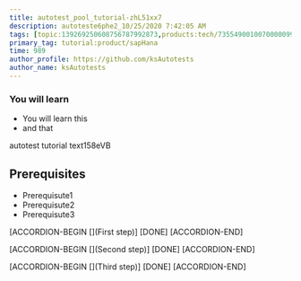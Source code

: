 ```yaml
---
title: autotest_pool_tutorial-zhL51xx7
description: autoteste6phe2_10/25/2020 7:42:05 AM
tags: [topic:139269250608756787992873,products:tech/73554900100700000996,tutorial:experience/advanced]
primary_tag: tutorial:product/sapHana
time: 989
author_profile: https://github.com/ksAutotests
author_name: ksAutotests
---
```

### You will learn
- You will learn this
- and that

autotest tutorial text158eVB

## Prerequisites
- Prerequisute1
- Prerequisute2
- Prerequisute3

[ACCORDION-BEGIN [](First step)]
[DONE]
[ACCORDION-END]

[ACCORDION-BEGIN [](Second step)]
[DONE]
[ACCORDION-END]

[ACCORDION-BEGIN [](Third step)]
[DONE]
[ACCORDION-END]

